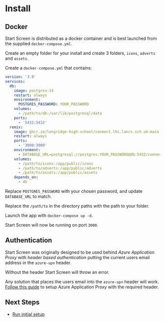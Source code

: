 # Install

## Docker

Start Screen is distributed as a docker container and is best launched from the
supplied `docker-compose.yml`.

Create an empty folder for your install and create 3 folders, `icons`, `adverts`
and `assets`.

Create a `docker-compose.yml` that contains:

```yml
version: '3.9'
services:
  db:
    image: postgres:14
    restart: always
    environment:
      POSTGRES_PASSWORD: YOUR_PASSWORD
    volumes:
      - /path/to/db:/var/lib/postgresql/data
    ports:
      - '5432:5432'
  remix:
    image: ghcr.io/longridge-high-school/connect.lhs.lancs.sch.uk:main
    restart: always
    ports:
      - '3000:3000'
    environment:
      - DATABASE_URL=postgresql://postgres:YOUR_PASSWORD@db:5432/connect?connection_limit=30&pool_timeout=0
    volumes:
      - /path/to/icons:/app/public/icons
      - /path/to/adverts:/app/public/adverts
      - /path/to/assets:/app/public/assets
    depends_on:
      - db
```

Replace `POSTGRES_PASSWORD` with your chosen password, and update `DATABASE_URL`
to match.

Replace the `/path/to` in the directory paths with the path to your folder.

Launch the app with `docker-compose up -d`.

Start Screen will now be running on port `3000`.

## Authentication

Start Screen was originally designed to be used behind _Azure Application Proxy_
with _header based authentication_ putting the current users email address in
the `azure-upn` header.

Without the header Start Screen will throw an error.

Any solution that places the users email into the `azure-upn` header will work.
[Follow this guide](/guides/configuring-app) to setup Azure Application Proxy
with the required header.

## Next Steps

- [Run initial setup](/getting-started/setup)
